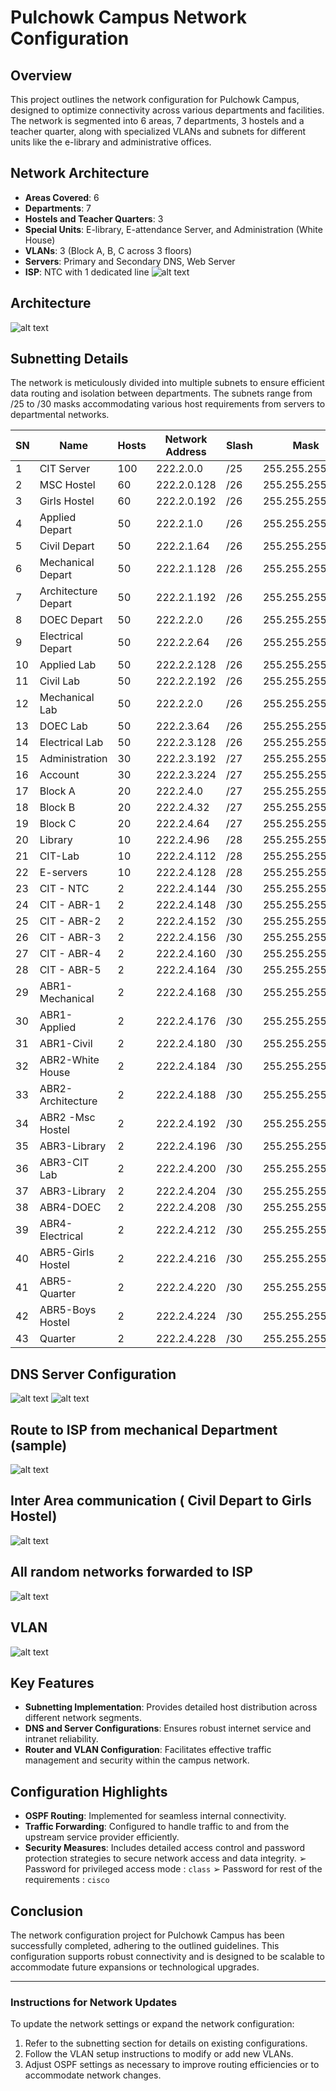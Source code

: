 # Pulchowk Campus Network Configuration

## Overview
This project outlines the network configuration for Pulchowk Campus, designed to optimize connectivity across various departments and facilities. The network is segmented into 6 areas, 7 departments, 3 hostels and a teacher quarter, along with specialized VLANs and subnets for different units like the e-library and administrative offices.

## Network Architecture
- **Areas Covered**: 6
- **Departments**: 7
- **Hostels and Teacher Quarters**: 3
- **Special Units**: E-library, E-attendance Server, and Administration (White House)
- **VLANs**: 3 (Block A, B, C across 3 floors)
- **Servers**: Primary and Secondary DNS, Web Server
- **ISP**: NTC with 1 dedicated line
![alt text](./config-images/arch.png)

## Architecture
![alt text](./config-images/architecture.png)

## Subnetting Details
The network is meticulously divided into multiple subnets to ensure efficient data routing and isolation between departments. The subnets range from /25 to /30 masks accommodating various host requirements from servers to departmental networks.

| SN | Name                | Hosts | Network Address | Slash | Mask             | Broadcast   | Wildcard     |
|----|---------------------|-------|-----------------|-------|------------------|-------------|--------------|
| 1  | CIT Server          | 100   | 222.2.0.0       | /25   | 255.255.255.128  | 222.2.0.127 | 0.0.0.127    |
| 2  | MSC Hostel          | 60    | 222.2.0.128     | /26   | 255.255.255.192  | 222.2.0.191 | 0.0.0.63     |
| 3  | Girls Hostel        | 60    | 222.2.0.192     | /26   | 255.255.255.192  | 222.2.0.255 | 0.0.0.63     |
| 4  | Applied Depart      | 50    | 222.2.1.0       | /26   | 255.255.255.192  | 222.2.1.63  | 0.0.0.63     |
| 5  | Civil Depart        | 50    | 222.2.1.64      | /26   | 255.255.255.192  | 222.2.1.127 | 0.0.0.63     |
| 6  | Mechanical Depart   | 50    | 222.2.1.128     | /26   | 255.255.255.192  | 222.2.1.191 | 0.0.0.63     |
| 7  | Architecture Depart | 50    | 222.2.1.192     | /26   | 255.255.255.192  | 222.2.1.255 | 0.0.0.63     |
| 8  | DOEC Depart         | 50    | 222.2.2.0       | /26   | 255.255.255.192  | 222.2.2.63  | 0.0.0.63     |
| 9  | Electrical Depart   | 50    | 222.2.2.64      | /26   | 255.255.255.192  | 222.2.2.127 | 0.0.0.63     |
| 10 | Applied Lab         | 50    | 222.2.2.128     | /26   | 255.255.255.192  | 222.2.2.191 | 0.0.0.63     |
| 11 | Civil Lab           | 50    | 222.2.2.192     | /26   | 255.255.255.192  | 222.2.2.255 | 0.0.0.63     |
| 12 | Mechanical Lab      | 50    | 222.2.2.0       | /26   | 255.255.255.192  | 222.2.2.63  | 0.0.0.63     |
| 13 | DOEC Lab            | 50    | 222.2.3.64      | /26   | 255.255.255.192  | 222.2.3.127 | 0.0.0.63     |
| 14 | Electrical Lab      | 50    | 222.2.3.128     | /26   | 255.255.255.192  | 222.2.3.191 | 0.0.0.63     |
| 15 | Administration      | 30    | 222.2.3.192     | /27   | 255.255.255.224  | 222.2.3.223 | 0.0.0.31     |
| 16 | Account             | 30    | 222.2.3.224     | /27   | 255.255.255.224  | 222.2.3.255 | 0.0.0.31     |
| 17 | Block A             | 20    | 222.2.4.0       | /27   | 255.255.255.224  | 222.2.4.31  | 0.0.0.31     |
| 18 | Block B             | 20    | 222.2.4.32      | /27   | 255.255.255.224  | 222.2.4.63  | 0.0.0.31     |
| 19 | Block C             | 20    | 222.2.4.64      | /27   | 255.255.255.224  | 222.2.4.95  | 0.0.0.31     |
| 20 | Library             | 10    | 222.2.4.96      | /28   | 255.255.255.240  | 222.2.4.111 | 0.0.0.15     |
| 21 | CIT-Lab             | 10    | 222.2.4.112     | /28   | 255.255.255.240  | 222.2.4.127 | 0.0.0.15     |
| 22 | E-servers           | 10    | 222.2.4.128     | /28   | 255.255.255.240  | 222.2.4.143 | 0.0.0.15     |
| 23 | CIT - NTC           | 2     | 222.2.4.144     | /30   | 255.255.255.252  | 222.2.4.147 | 0.0.0.3      |
| 24 | CIT - ABR-1         | 2     | 222.2.4.148     | /30   | 255.255.255.252  | 222.2.4.151 | 0.0.0.3      |
| 25 | CIT - ABR-2         | 2     | 222.2.4.152     | /30   | 255.255.255.252  | 222.2.4.155 | 0.0.0.3      |
| 26 | CIT - ABR-3         | 2     | 222.2.4.156     | /30   | 255.255.255.252  | 222.2.4.159 | 0.0.0.3      |
| 27 | CIT - ABR-4         | 2     | 222.2.4.160     | /30   | 255.255.255.252  | 222.2.4.163 | 0.0.0.3      |
| 28 | CIT - ABR-5         | 2     | 222.2.4.164     | /30   | 255.255.255.252  | 222.2.4.167 | 0.0.0.3      |
| 29 | ABR1-Mechanical     | 2     | 222.2.4.168     | /30   | 255.255.255.252  | 222.2.4.171 | 0.0.0.3      |
| 30 | ABR1-Applied        | 2     | 222.2.4.176     | /30   | 255.255.255.252  | 222.2.4.179 | 0.0.0.3      |
| 31 | ABR1-Civil          | 2     | 222.2.4.180     | /30   | 255.255.255.252  | 222.2.4.183 | 0.0.0.3      |
| 32 | ABR2-White House    | 2     | 222.2.4.184     | /30   | 255.255.255.252  | 222.2.4.187 | 0.0.0.3      |
| 33 | ABR2-Architecture   | 2     | 222.2.4.188     | /30   | 255.255.255.252  | 222.2.4.191 | 0.0.0.3      |
| 34 | ABR2 -Msc Hostel    | 2     | 222.2.4.192     | /30   | 255.255.255.252  | 222.2.4.195 | 0.0.0.3      |
| 35 | ABR3-Library        | 2     | 222.2.4.196     | /30   | 255.255.255.252  | 222.2.4.199 | 0.0.0.3      |
| 36 | ABR3-CIT Lab        | 2     | 222.2.4.200     | /30   | 255.255.255.252  | 222.2.4.203 | 0.0.0.3      |
| 37 | ABR3-Library        | 2     | 222.2.4.204     | /30   | 255.255.255.252  | 222.2.4.207 | 0.0.0.3      |
| 38 | ABR4-DOEC           | 2     | 222.2.4.208     | /30   | 255.255.255.252  | 222.2.4.211 | 0.0.0.3      |
| 39 | ABR4-Electrical     | 2     | 222.2.4.212     | /30   | 255.255.255.252  | 222.2.4.215 | 0.0.0.3      |
| 40 | ABR5-Girls Hostel   | 2     | 222.2.4.216     | /30   | 255.255.255.252  | 222.2.4.219 | 0.0.0.3      |
| 41 | ABR5-Quarter        | 2     | 222.2.4.220     | /30   | 255.255.255.252  | 222.2.4.223 | 0.0.0.3      |
| 42 | ABR5-Boys Hostel    | 2     | 222.2.4.224     | /30   | 255.255.255.252  | 222.2.4.227 | 0.0.0.3      |
| 43 | Quarter             | 2     | 222.2.4.228     | /30   | 255.255.255.252  | 222.2.1.231 | 0.0.0.3      |


## DNS Server Configuration
![alt text](./config-images/dns.png)
![alt text](./config-images/dns2.png)

## Route to ISP from mechanical Department (sample)
![alt text](./config-images/tracert.png)

## Inter Area communication ( Civil Depart to Girls Hostel)
![alt text](./config-images/tracert2.png)

## All random networks forwarded to ISP
![alt text](./config-images/randomip.png)

## VLAN
![alt text](./config-images/vlan.png)

## Key Features
- **Subnetting Implementation**: Provides detailed host distribution across different network segments.
- **DNS and Server Configurations**: Ensures robust internet service and intranet reliability.
- **Router and VLAN Configuration**: Facilitates effective traffic management and security within the campus network.

## Configuration Highlights
- **OSPF Routing**: Implemented for seamless internal connectivity.
- **Traffic Forwarding**: Configured to handle traffic to and from the upstream service provider efficiently.
- **Security Measures**: Includes detailed access control and password protection strategies to secure network access and data integrity.
➢ Password for privileged access mode : ``class``
➢ Password for rest of the requirements : ``cisco``

## Conclusion
The network configuration project for Pulchowk Campus has been successfully completed, adhering to the outlined guidelines. This configuration supports robust connectivity and is designed to be scalable to accommodate future expansions or technological upgrades.

---

### Instructions for Network Updates
To update the network settings or expand the network configuration:
1. Refer to the subnetting section for details on existing configurations.
2. Follow the VLAN setup instructions to modify or add new VLANs.
3. Adjust OSPF settings as necessary to improve routing efficiencies or to accommodate network changes.



